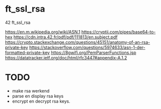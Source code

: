 # ft_ssl_rsa
42 ft_ssl_rsa


https://en.m.wikipedia.org/wiki/ASN.1
https://cryptii.com/pipes/base64-to-hex
https://cdn.intra.42.fr/pdf/pdf/111813/en.subject.pdf
https://crypto.stackexchange.com/questions/45151/anatomy-of-an-rsa-private-key
https://stackoverflow.com/questions/5974633/asn-1-der-formatted-private-key
https://8gwifi.org/PemParserFunctions.jsp
https://datatracker.ietf.org/doc/html/rfc3447#appendix-A.1.2

# TODO
- make rsa werkend
- parse en display rsa keys
- encrypt en decrypt rsa keys.